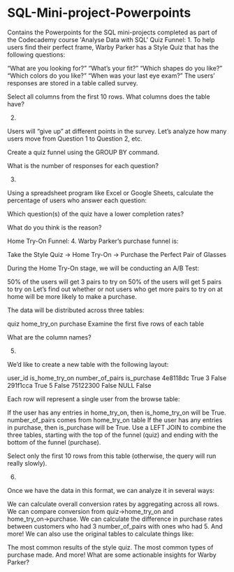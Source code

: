 # SQL-Mini-project-Powerpoints
Contains the Powerpoints for the SQL mini-projects completed as part of the Codecademy course 'Analyse Data with SQL'
Quiz Funnel:
1.
To help users find their perfect frame, Warby Parker has a Style Quiz that has the following questions:

“What are you looking for?”
“What’s your fit?”
“Which shapes do you like?”
“Which colors do you like?”
“When was your last eye exam?”
The users’ responses are stored in a table called survey.

Select all columns from the first 10 rows. What columns does the table have?



2.
Users will “give up” at different points in the survey. Let’s analyze how many users move from Question 1 to Question 2, etc.

Create a quiz funnel using the GROUP BY command.

What is the number of responses for each question?



3.
Using a spreadsheet program like Excel or Google Sheets, calculate the percentage of users who answer each question:

Which question(s) of the quiz have a lower completion rates?

What do you think is the reason?



Home Try-On Funnel:
4.
Warby Parker’s purchase funnel is:

Take the Style Quiz → Home Try-On → Purchase the Perfect Pair of Glasses

During the Home Try-On stage, we will be conducting an A/B Test:

50% of the users will get 3 pairs to try on
50% of the users will get 5 pairs to try on
Let’s find out whether or not users who get more pairs to try on at home will be more likely to make a purchase.

The data will be distributed across three tables:

quiz
home_try_on
purchase
Examine the first five rows of each table

What are the column names?



5.
We’d like to create a new table with the following layout:

user_id	is_home_try_on	number_of_pairs	is_purchase
4e8118dc	True	3	False
291f1cca	True	5	False
75122300	False	NULL	False

Each row will represent a single user from the browse table:

If the user has any entries in home_try_on, then is_home_try_on will be True.
number_of_pairs comes from home_try_on table
If the user has any entries in purchase, then is_purchase will be True.
Use a LEFT JOIN to combine the three tables, starting with the top of the funnel (quiz) and ending with the bottom of the funnel (purchase).

Select only the first 10 rows from this table (otherwise, the query will run really slowly).



6.
Once we have the data in this format, we can analyze it in several ways:

We can calculate overall conversion rates by aggregating across all rows.
We can compare conversion from quiz→home_try_on and home_try_on→purchase.
We can calculate the difference in purchase rates between customers who had 3 number_of_pairs with ones who had 5.
And more!
We can also use the original tables to calculate things like:

The most common results of the style quiz.
The most common types of purchase made.
And more!
What are some actionable insights for Warby Parker?
